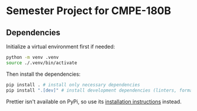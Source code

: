 # Semester Project for CMPE-180B

## Dependencies

Initialize a virtual environment first if needed:

```sh
python -m venv .venv
source ./.venv/bin/activate
```

Then install the dependencies:

```sh
pip install . # install only necessary dependencies
pip install ".[dev]" # install development dependencies (linters, formatters, etc.)
```

Prettier isn't available on PyPi, so use its
[installation instructions](https://prettier.io/docs/install.html) instead.
